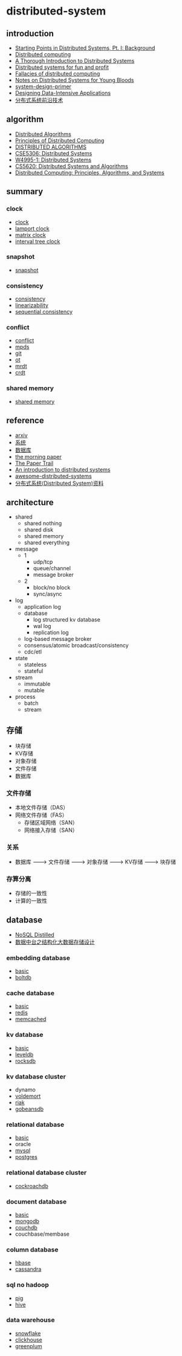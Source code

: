 # distributed-system

## introduction

- [Starting Points in Distributed Systems, Pt. I: Background](https://augescens.com/2014/01/18/dist-systems-starting-pts-i/)
- [Distributed computing](https://en.wikipedia.org/wiki/Distributed_computing)
- [A Thorough Introduction to Distributed Systems](https://hackernoon.com/a-thorough-introduction-to-distributed-systems-3b91562c9b3c)
- [Distributed systems for fun and profit](http://book.mixu.net/distsys/single-page.html)
- [Fallacies of distributed computing](https://en.wikipedia.org/wiki/Fallacies_of_distributed_computing)
- [Notes on Distributed Systems for Young Bloods](https://wenku.baidu.com/view/2ed750eeaf1ffc4fff47ac70.html)
- [system-design-primer](https://github.com/donnemartin/system-design-primer)
- [Designing Data-Intensive Applications](https://book.douban.com/subject/26197294/)
- [分布式系统前沿技术](https://www.infoq.cn/theme/48)

## algorithm

- [Distributed Algorithms](https://users.ics.aalto.fi/suomela/da/da-screen.pdf)
- [Principles of Distributed Computing ](https://disco.ethz.ch/courses/podc_allstars/)
- [DISTRIBUTED ALGORITHMS](http://read.pudn.com/downloads95/ebook/386159/Distributed.Algorithms.pdf)
- [CSE5306: Distributed Systems](http://ranger.uta.edu/~jrao/CSE5306/fall2019/)
- [W4995-1: Distributed Systems](https://www.cs.columbia.edu/~du/ds/)
- [CS5620: Distributed Systems and Algorithms](http://homepage.divms.uiowa.edu/~ghosh/16618.html)
- [Distributed Computing: Principles, Algorithms, and Systems](https://www.cs.uic.edu/~ajayk/DCS-Book)

## summary

### clock

- [clock](./summary/clock)
- [lamport clock](./summary/lamport%20clock)
- [matrix clock](./summary/matrix%20clock)
- [interval tree clock](./summary/interval%20tree%20clock)

### snapshot

- [snapshot](./summary/snapshot)

### consistency

- [consistency](./summary/consistency)
- [linearizability](./summary/linearizability)
- [sequential consistency](./summary/sequential%20consistency)

### conflict

- [conflict](./summary/conflict)
- [mpds](./summary/mpds)
- [git](./summary/git)
- [ot](./summary/ot)
- [mrdt](./summary/mrdt)
- [crdt](./summary/crdt)

### shared memory

- [shared memory](./summary/shared%20memory)

## reference

- [arxiv](https://arxiv.org/)
- [系统](https://zhuanlan.zhihu.com/p/30264473)
- [数据库](https://www.jianshu.com/p/65570efd0ca3)
- [the morning paper](https://blog.acolyer.org/)
- [The Paper Trail](https://www.the-paper-trail.org/)
- [An introduction to distributed systems](https://github.com/aphyr/distsys-class)
- [awesome-distributed-systems](https://github.com/theanalyst/awesome-distributed-systems)
- [分布式系统(Distributed System)资料](https://github.com/ty4z2008/Qix/blob/master/ds.md)

## architecture

- shared
  - shared nothing
  - shared disk
  - shared memory
  - shared everything
- message
  - 1
    - udp/tcp
    - queue/channel
    - message broker
  - 2
    - block/no block
    - sync/async
- log
  - application log
  - database
    - log structured kv database
    - wal log
    - replication log
  - log-based message broker
  - consensus/atomic broadcast/consistency
  - cdc/etl
- state
  - stateless
  - stateful
- stream
  - immutable
  - mutable
- process
  - batch
  - stream

## 存储

- 块存储
- KV存储
- 对象存储
- 文件存储
- 数据库

### 文件存储

- 本地文件存储（DAS）
- 网络文件存储（FAS）
  - 存储区域网络（SAN）
  - 网络接入存储（SAN）

### 关系

- 数据库 ---> 文件存储 ---> 对象存储 ---> KV存储 ---> 块存储

### 存算分离

- 存储的一致性
- 计算的一致性

## database

- [NoSQL Distilled](https://book.douban.com/subject/7952514/)
- [数据中台之结构化大数据存储设计](https://yq.aliyun.com/articles/715254)

### embedding database

- [basic](./database/embedding%20database/basic)
- [boltdb](./database/embedding%20database/boltdb)

### cache database

- [basic](./database/cache%20database/basic)
- [redis](./database/cache%20database/redis)
- [memcached](./database/cache%20database/memcached)

### kv database

- [basic](./database/kv%20database/basic)
- [leveldb](./database/kv%20database/leveldb)
- [rocksdb](./database/kv%20database/rocksdb)

### kv database cluster

- dynamo
- [voldemort](./database/kv%20database%20cluster/voldemort)
- [riak](./database/kv%20database%20cluster/riak)
- [gobeansdb](./database/kv%20database%20cluster/gobeansdb)

### relational database

- [basic](./database/relational%20database/basic)
- oracle
- [mysql](./database/relational%20database//mysql)
- [postgres](./database/relational%20database/postgres)

### relational database cluster

- [cockroachdb](./database/relational%20database%20cluster/cockroachdb)

### document database

- [basic](./database/document%20database/basic)
- [mongodb](./database/document%20database/mongodb)
- [couchdb](./database/document%20database/couchdb)
- couchbase/membase

### column database

- [hbase](./database/column%20database/hbase)
- [cassandra](./database/column%20database/cassandra)

### sql no hadoop

- [pig](./database/sql%20on%20hadoop/pig)
- [hive](./database/sql%20on%20hadoop/hive)

### data warehouse

- [snowflake](./database/data%20warehouse/snowflake)
- [clickhouse](./database/data%20warehouse/clickhouse)
- [greenplum](./database/data%20warehouse/greenplum)